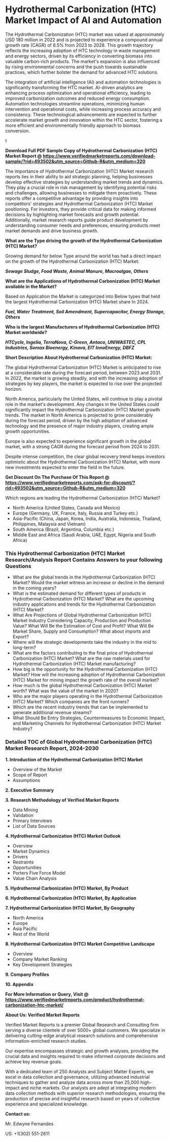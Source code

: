 <meta name="title" content="Global  Hydrothermal Carbonization (HTC) Market Impact of AI and Automation"><meta name="description" content="  The Hydrothermal Carbonization (HTC) market was valued at approximately USD 180 million in 2022 and is projected to experience a compound annual growth rate (CAGR) o"><meta name="title" content=" Hydrothermal Carbonization (HTC) Market Size, Share, Scope, Trends, Growth, Opportunities, Analysis, Forecast"> <h1>Hydrothermal Carbonization (HTC) Market Impact of AI and Automation</h1> <p>The Hydrothermal Carbonization (HTC) market was valued at approximately USD 180 million in 2022 and is projected to experience a compound annual growth rate (CAGR) of 8.5% from 2023 to 2028. This growth trajectory reflects the increasing adoption of HTC technology in waste management and energy sectors, driven by its efficiency in converting biomass into valuable carbon-rich products. The market's expansion is also influenced by rising environmental concerns and the push towards sustainable practices, which further bolster the demand for advanced HTC solutions.</p> <p>The integration of artificial intelligence (AI) and automation technologies is significantly transforming the HTC market. AI-driven analytics are enhancing process optimization and operational efficiency, leading to improved carbonization outcomes and reduced energy consumption. Automation technologies streamline operations, minimizing human intervention and operational costs, while increasing process accuracy and consistency. These technological advancements are expected to further accelerate market growth and innovation within the HTC sector, fostering a more efficient and environmentally friendly approach to biomass conversion.</p> t</p><p id="" class=""><strong>Download Full PDF Sample Copy of Hydrothermal Carbonization (HTC) Market Report @ <a href="https://www.verifiedmarketreports.com/download-sample/?rid=493502&utm_source=Github-R&utm_medium=320" target="_blank">https://www.verifiedmarketreports.com/download-sample/?rid=493502&utm_source=Github-R&utm_medium=320</a></strong></p><p>The importance of&nbsp;Hydrothermal Carbonization (HTC) Market research reports lies in their ability to aid strategic planning, helping businesses develop effective strategies by understanding market trends and dynamics. They play a crucial role in risk management by identifying potential risks and challenges, allowing businesses to mitigate them proactively. These reports offer a competitive advantage by providing insights into competitors' strategies and Hydrothermal Carbonization (HTC) Market positioning. For investors, they provide critical data for making informed decisions by highlighting market forecasts and growth potential. Additionally, market research reports guide product development by understanding consumer needs and preferences, ensuring products meet market demands and drive business growth.</p><p><strong>What are the&nbsp;Type driving the growth of the Hydrothermal Carbonization (HTC) Market?</strong></p><p id="" class="">Growing demand for below Type around the world has had a direct impact on the growth of the Hydrothermal Carbonization (HTC) Market:</p><em><strong>Sewage Sludge, Food Waste, Animal Manure, Macroalgae, Others</strong></em></p><strong>What are the&nbsp;Applications&nbsp;of Hydrothermal Carbonization (HTC) Market available in the Market?</strong></p><p id="" class="">Based on Application the Market is categorized into Below types that held the largest Hydrothermal Carbonization (HTC) Market share In 2024.</p><em><strong>Fuel, Water Treatment, Soil Amendment, Supercapacitor, Energy Storage, Others</strong></em></p><strong>Who is the largest Manufacturers of Hydrothermal Carbonization (HTC) Market worldwide?</strong></p><p><em><strong>HTCycle, Ingelia, TerraNova, C-Green, Antaco, UNIWASTEC, CPL Industries, Somax Bioenergy, Kinava, EIT InnoEnergy, DBFZ</strong></em></p><p id="" class=""><strong>Short Description About Hydrothermal Carbonization (HTC) Market:</strong></p><p>The global Hydrothermal Carbonization (HTC) Market is anticipated to rise at a considerable rate during the forecast period, between 2023 and 2031. In 2022, the market is growing steadily, and with the increasing adoption of strategies by key players, the market is expected to rise over the projected horizon.</p><p>North America, particularly the United States, will continue to play a pivotal role in the market's development. Any changes in the United States could significantly impact the Hydrothermal Carbonization (HTC) Market growth trends. The market in North America is projected to grow considerably during the forecast period, driven by the high adoption of advanced technology and the presence of major industry players, creating ample growth opportunities.</p><p>Europe is also expected to experience significant growth in the global market, with a strong CAGR during the forecast period from 2024 to 2031.</p><p>Despite intense competition, the clear global recovery trend keeps investors optimistic about the Hydrothermal Carbonization (HTC) Market, with more new investments expected to enter the field in the future.</p><p id="" class=""><strong>Get Discount On The Purchase Of This Report @ <a href="https://www.verifiedmarketreports.com/ask-for-discount/?rid=493502&utm_source=Github-R&utm_medium=320" target="_blank">https://www.verifiedmarketreports.com/ask-for-discount/?rid=493502&utm_source=Github-R&utm_medium=320</a></strong></p>Which regions are leading the Hydrothermal Carbonization (HTC) Market?</p><ul><li>North America (United States, Canada and Mexico)</li><li>Europe (Germany, UK, France, Italy, Russia and Turkey etc.)</li><li>Asia-Pacific (China, Japan, Korea, India, Australia, Indonesia, Thailand, Philippines, Malaysia and Vietnam)</li><li>South America (Brazil, Argentina, Columbia etc.)</li><li>Middle East and Africa (Saudi Arabia, UAE, Egypt, Nigeria and South Africa)</li></ul><h3 id="" class="">This Hydrothermal Carbonization (HTC) Market Research/Analysis Report Contains Answers to your following Questions</h3><ul><li>What are the global trends in the Hydrothermal Carbonization (HTC) Market? Would the market witness an increase or decline in the demand in the coming years?</li><li>What is the estimated demand for different types of products in Hydrothermal Carbonization (HTC) Market? What are the upcoming industry applications and trends for the Hydrothermal Carbonization (HTC) Market?</li><li>What Are Projections of Global Hydrothermal Carbonization (HTC) Market Industry Considering Capacity, Production and Production Value? What Will Be the Estimation of Cost and Profit? What Will Be Market Share, Supply and Consumption? What about imports and Export?</li><li>Where will the strategic developments take the industry in the mid to long-term?</li><li>What are the factors contributing to the final price of Hydrothermal Carbonization (HTC) Market? What are the raw materials used for Hydrothermal Carbonization (HTC) Market manufacturing?</li><li>How big is the opportunity for the Hydrothermal Carbonization (HTC) Market? How will the increasing adoption of Hydrothermal Carbonization (HTC) Market for mining impact the growth rate of the overall market?</li><li>How much is the global Hydrothermal Carbonization (HTC) Market worth? What was the value of the market In 2020?</li><li>Who are the major players operating in the Hydrothermal Carbonization (HTC) Market? Which companies are the front runners?</li><li>Which are the recent industry trends that can be implemented to generate additional revenue streams?</li><li>What Should Be Entry Strategies, Countermeasures to Economic Impact, and Marketing Channels for Hydrothermal Carbonization (HTC) Market Industry?</li></ul><h3 id="" class="">Detailed TOC of Global Hydrothermal Carbonization (HTC) Market Research Report, 2024-2030</h3><p id="" class=""><strong>1. Introduction of the Hydrothermal Carbonization (HTC) Market</strong></p><ul><li>Overview of the Market</li><li>Scope of Report</li><li>Assumptions</li></ul><p id="" class=""><strong>2. Executive Summary</strong></p><p id="" class=""><strong>3. Research Methodology of Verified Market Reports</strong></p><ul><li>Data Mining</li><li>Validation</li><li>Primary Interviews</li><li>List of Data Sources</li></ul><p id="" class=""><strong>4. Hydrothermal Carbonization (HTC) Market Outlook</strong></p><ul><li>Overview</li><li>Market Dynamics</li><li>Drivers</li><li>Restraints</li><li>Opportunities</li><li>Porters Five Force Model</li><li>Value Chain Analysis</li></ul><p id="" class=""><strong>5. Hydrothermal Carbonization (HTC) Market, By Product</strong></p><p id="" class=""><strong>6. Hydrothermal Carbonization (HTC) Market, By Application</strong></p><p id="" class=""><strong>7. Hydrothermal Carbonization (HTC) Market, By Geography</strong></p><ul><li>North America</li><li>Europe</li><li>Asia Pacific</li><li>Rest of the World</li></ul><p id="" class=""><strong>8. Hydrothermal Carbonization (HTC) Market Competitive Landscape</strong></p><ul><li>Overview</li><li>Company Market Ranking</li><li>Key Development Strategies</li></ul><p id="" class=""><strong>9. Company Profiles</strong></p><p id="" class=""><strong>10. Appendix</strong></p><p id="" class=""><strong>For More Information or Query, Visit @ <a href="https://www.verifiedmarketreports.com/product/hydrothermal-carbonization-htc-market/" target="_blank">https://www.verifiedmarketreports.com/product/hydrothermal-carbonization-htc-market/</a></strong></p><p id="" class=""><strong>About Us: Verified Market Reports</strong></p><p id="" class="">Verified Market Reports is a premier Global Research and Consulting firm serving a diverse clientele of over 5000+ global customers. We specialize in delivering cutting-edge analytical research solutions and comprehensive information-enriched research studies.</p><p id="" class="">Our expertise encompasses strategic and growth analyses, providing the crucial data and insights required to make informed corporate decisions and achieve key revenue goals.</p><p id="" class="">With a dedicated team of 250 Analysts and Subject Matter Experts, we excel in data collection and governance, utilizing advanced industrial techniques to gather and analyze data across more than 25,000 high-impact and niche markets. Our analysts are adept at integrating modern data collection methods with superior research methodologies, ensuring the production of precise and insightful research based on years of collective experience and specialized knowledge.</p><p id="" class=""><strong>Contact us:</strong></p><p id="" class="">Mr. Edwyne Fernandes</p><p id="" class="">US: +1(302) 551-2611</p>
